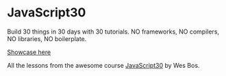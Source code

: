 # JavaScript30

Build 30 things in 30 days with 30 tutorials.
NO frameworks, NO compilers, NO libraries, NO boilerplate.

[Showcase here](https://reymon359.github.io/JavaScript30/)

All the lessons from the awesome course [JavaScript30](https://javascript30.com/) by Wes Bos.

